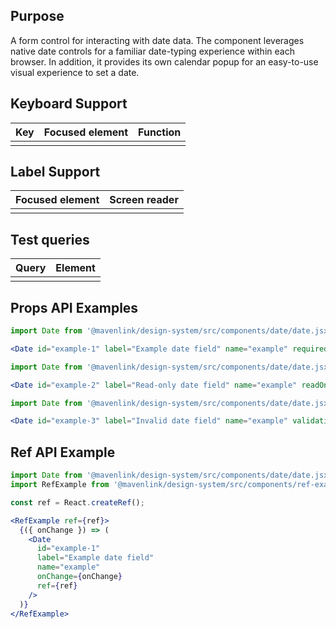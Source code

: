 ## Purpose

A form control for interacting with date data.
The component leverages native date controls for a familiar date-typing experience within each browser.
In addition, it provides its own calendar popup for an easy-to-use visual experience to set a date.

## Keyboard Support

| Key | Focused element | Function |
| --- | --------------- | -------- |
|     |                 |          |

## Label Support

| Focused element | Screen reader |
| --------------- | ------------- |
|                 |               |

## Test queries

| Query | Element |
| ----- | ------- |
|       |         |

## Props API Examples

```jsx
import Date from '@mavenlink/design-system/src/components/date/date.jsx';

<Date id="example-1" label="Example date field" name="example" required />
```

```jsx
import Date from '@mavenlink/design-system/src/components/date/date.jsx';

<Date id="example-2" label="Read-only date field" name="example" readOnly value="2020-06-06" />
```

```jsx
import Date from '@mavenlink/design-system/src/components/date/date.jsx';

<Date id="example-3" label="Invalid date field" name="example" validationMessage="There is something wrong." />
```

## Ref API Example

```jsx
import Date from '@mavenlink/design-system/src/components/date/date.jsx';
import RefExample from '@mavenlink/design-system/src/components/ref-example/ref-example.jsx';

const ref = React.createRef();

<RefExample ref={ref}>
  {({ onChange }) => (
    <Date 
      id="example-1" 
      label="Example date field" 
      name="example" 
      onChange={onChange} 
      ref={ref}
    />
  )}
</RefExample>
```
